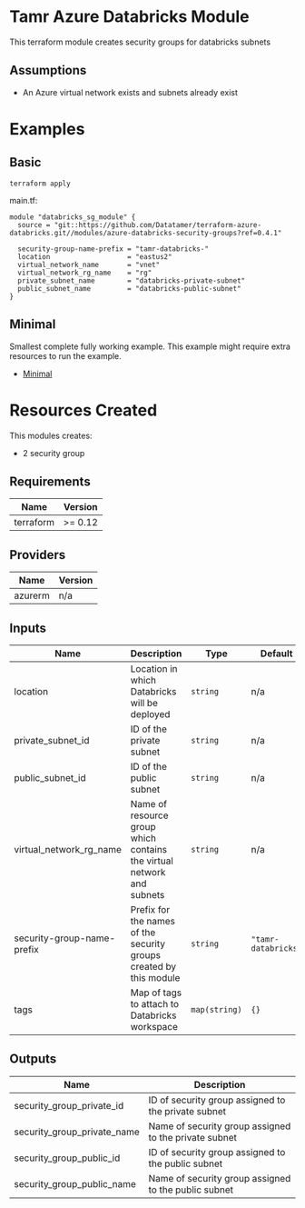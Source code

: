 # Tamr Azure Databricks Module

This terraform module creates security groups for databricks subnets

## Assumptions
* An Azure virtual network exists and subnets already exist

# Examples
## Basic
`terraform apply`

main.tf:
```
module "databricks_sg_module" {
  source = "git::https://github.com/Datatamer/terraform-azure-databricks.git//modules/azure-databricks-security-groups?ref=0.4.1"

  security-group-name-prefix = "tamr-databricks-"
  location                   = "eastus2"
  virtual_network_name       = "vnet"
  virtual_network_rg_name    = "rg"
  private_subnet_name        = "databricks-private-subnet"
  public_subnet_name         = "databricks-public-subnet"
}
```

## Minimal
Smallest complete fully working example. This example might require extra resources to run the example.
- [Minimal](https://github.com/Datatamer/terraform-azure-databricks/tree/master/examples/minimal)

# Resources Created
This modules creates:
* 2 security group

<!-- BEGINNING OF PRE-COMMIT-TERRAFORM DOCS HOOK -->
## Requirements

| Name | Version |
|------|---------|
| terraform | >= 0.12 |

## Providers

| Name | Version |
|------|---------|
| azurerm | n/a |

## Inputs

| Name | Description | Type | Default | Required |
|------|-------------|------|---------|:--------:|
| location | Location in which Databricks will be deployed | `string` | n/a | yes |
| private\_subnet\_id | ID of the private subnet | `string` | n/a | yes |
| public\_subnet\_id | ID of the public subnet | `string` | n/a | yes |
| virtual\_network\_rg\_name | Name of resource group which contains the virtual network and subnets | `string` | n/a | yes |
| security-group-name-prefix | Prefix for the names of the security groups created by this module | `string` | `"tamr-databricks"` | no |
| tags | Map of tags to attach to Databricks workspace | `map(string)` | `{}` | no |

## Outputs

| Name | Description |
|------|-------------|
| security\_group\_private\_id | ID of security group assigned to the private subnet |
| security\_group\_private\_name | Name of security group assigned to the private subnet |
| security\_group\_public\_id | ID of security group assigned to the public subnet |
| security\_group\_public\_name | Name of security group assigned to the public subnet |

<!-- END OF PRE-COMMIT-TERRAFORM DOCS HOOK -->
